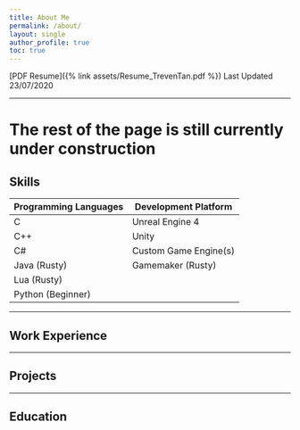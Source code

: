 ```yaml
---
title: About Me
permalink: /about/
layout: single
author_profile: true
toc: true
---
```


[PDF Resume]({% link assets/Resume_TrevenTan.pdf %}) Last Updated 23/07/2020

---

# The rest of the page is still currently under construction  

## **Skills**

|Programming Languages|Development Platform |
|---------------------|---------------------|
|C                    |Unreal Engine 4      |
|C++                  |Unity                |
|C#                   |Custom Game Engine(s)|
|Java (Rusty)         |Gamemaker (Rusty)    |
|Lua (Rusty)          |                     |
|Python (Beginner)    |                     |

---

## **Work Experience**

---

## **Projects**

---

## **Education**


